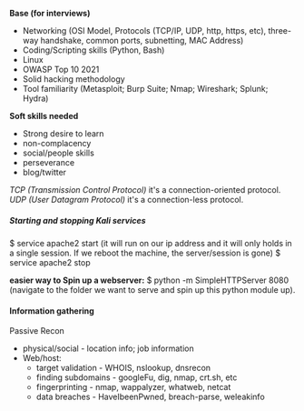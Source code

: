 **Base (for interviews)**
- Networking (OSI Model, Protocols (TCP/IP, UDP, http, https, etc), three-way handshake, common ports, subnetting, MAC Address)
- Coding/Scripting skills (Python, Bash)
- Linux
- OWASP Top 10 2021
- Solid hacking methodology
- Tool familiarity (Metasploit; Burp Suite; Nmap; Wireshark; Splunk; Hydra)

**Soft skills needed**
- Strong desire to learn
- non-complacency
- social/people skills
- perseverance
- blog/twitter

*TCP (Transmission Control Protocol)* it's a connection-oriented protocol.
*UDP (User Datagram Protocol)* it's a connection-less protocol.

##### Starting and stopping Kali services
$ service apache2 start (it will run on our ip address and it will only holds in a single session. If we reboot the machine, the server/session is gone) 
$ service apache2 stop



**easier way to Spin up a webserver:**
$ python -m SimpleHTTPServer 8080 (navigate to the folder we want to serve and spin up this python module up).

#### Information gathering
Passive Recon
- physical/social - location info; job information
- Web/host:
	- target validation - WHOIS, nslookup, dnsrecon
	- finding subdomains - googleFu, dig, nmap, crt.sh, etc
	- fingerprinting - nmap, wappalyzer, whatweb, netcat
	- data breaches - HaveIbeenPwned, breach-parse, weleakinfo





